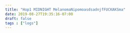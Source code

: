 ```yaml
---
title: "Hop1 MIDNIGHT MelanomaNipomoasdsadnjfFUCKAKSma"
date: 2019-08-27T19:35:16-07:00
draft: false
tags : ["logs"]
---
```

